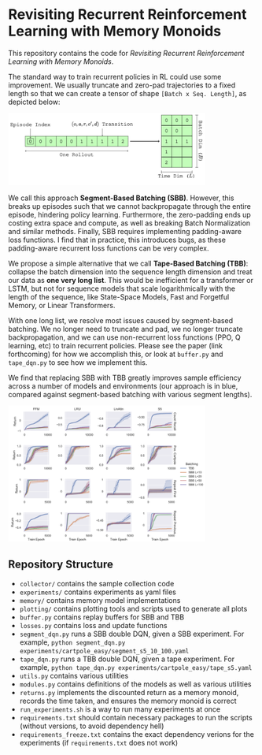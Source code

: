 # Revisiting Recurrent Reinforcement Learning with Memory Monoids

This repository contains the code for *Revisiting Recurrent Reinforcement Learning with Memory Monoids*.

The standard way to train recurrent policies in RL could use some improvement. We usually truncate and zero-pad trajectories to a fixed length so that we can create a tensor of shape `[Batch x Seq. Length]`, as depicted below:

<img src="figures/segments.png" width="400" height>

We call this approach **Segment-Based Batching (SBB)**. However, this breaks up episodes such that we cannot backpropagate through the entire episode, hindering policy learning. Furthermore, the zero-padding ends up costing extra space and compute, as well as breaking Batch Normalization and similar methods. Finally, SBB requires implementing padding-aware loss functions. I find that in practice, this introduces bugs, as these padding-aware recurrent loss functions can be very complex.

We propose a simple alternative that we call **Tape-Based Batching (TBB)**: collapse the batch dimension into the sequence length dimension and treat our data as **one very long list**. This would be inefficient for a transformer or LSTM, but not for sequence models that scale logarithmically with the length of the sequence, like State-Space Models, Fast and Forgetful Memory, or Linear Transformers.

With one long list, we resolve most issues caused by segment-based batching. We no longer need to truncate and pad, we no longer truncate backpropagation, and we can use non-recurrent loss functions (PPO, Q learning, etc) to train recurrent policies. Please see the paper (link forthcoming) for how we accomplish this, or look at `buffer.py` and `tape_dqn.py` to see how we implement this.

We find that replacing SBB with TBB greatly improves sample efficiency across a number of models and environments (our approach is in blue, compared against segment-based batching with various segment lengths).

<img src="figures/plots.png" width="400" height>



## Repository Structure

- `collector/` contains the sample collection code
- `experiments/` contains experiments as yaml files
- `memory/` contains memory model implementations
- `plotting/` contains plotting tools and scripts used to generate all plots
- `buffer.py` contains replay buffers for SBB and TBB
- `losses.py` contains loss and update functions
- `segment_dqn.py` runs a SBB double DQN, given a SBB experiment. For example, `python segment_dqn.py experiments/cartpole_easy/segment_s5_10_100.yaml` 
- `tape_dqn.py` runs a TBB double DQN, given a tape experiment. For example, `python tape_dqn.py experiments/cartpole_easy/tape_s5.yaml`
- `utils.py` contains various utilities
- `modules.py` contains definitions of the models as well as various utilities
- `returns.py` implements the discounted return as a memory monoid, records the time taken, and ensures the memory monoid is correct
- `run_experiments.sh` is a way to run many experiments at once
- `requirements.txt` should contain necessary packages to run the scripts (without versions, to avoid dependency hell)
- `requirements_freeze.txt` contains the exact dependency verions for the experiments (if `requirements.txt` does not work)